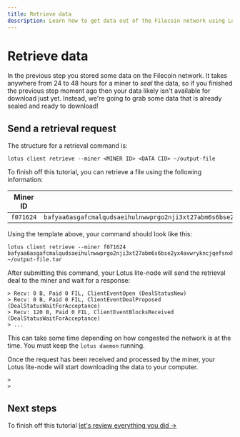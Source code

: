 ```yaml
---
title: Retrieve data
description: Learn how to get data out of the Filecoin network using Lotus. The final piece of this tutorial is downloading data from the Filecoin network. The process is pretty simple, and can be completed with just one command.
---
```


# Retrieve data

In the previous step you stored some data on the Filecoin network. It takes anywhere from 24 to 48 hours for a miner to _seal_ the data, so if you finished the previous step moment ago then your data likely isn't available for download just yet. Instead, we're going to grab some data that is already sealed and ready to download!

## Send a retrieval request

The structure for a retrieval command is:

```shell
lotus client retrieve --miner <MINER ID> <DATA CID> ~/output-file
```

To finish off this tutorial, you can retrieve a file using the following information:

| Miner ID | Data CID |
| --- | --- |
| `f071624` | `bafyaa6asgafcmalqudsaeihulnwwprgo2nji3xt27abm6s6bse2yx4avwrykncjqefsnxhu3pyjaagelucbyabasf4fcmalqudsaeidj3qs3xbcfyymp7kwu7355decs3ix4srn5cb5sxblqu6vjt3wwqyjaaghyv6xxmcqtbabbrswpv33aiieaqcaiabbazlh245q` |

Using the template above, your command should look like this:

```shell
lotus client retrieve --miner f071624 bafyaa6asgafcmalqudsaeihulnwwprgo2nji3xt27abm6s6bse2yx4avwrykncjqefsnxhu3pyjaagelucbyabasf4fcmalqudsaeidj3qs3xbcfyymp7kwu7355decs3ix4srn5cb5sxblqu6vjt3wwqyjaaghyv6xxmcqtbabbrswpv33aiieaqcaiabbazlh245q ~/output-file.tar
```

After submitting this command, your Lotus lite-node will send the retrieval deal to the miner and wait for a response:

```shell
> Recv: 0 B, Paid 0 FIL, ClientEventOpen (DealStatusNew)
> Recv: 0 B, Paid 0 FIL, ClientEventDealProposed (DealStatusWaitForAcceptance)
> Recv: 120 B, Paid 0 FIL, ClientEventBlocksReceived (DealStatusWaitForAcceptance)
> ...
```

This can take some time depending on how congested the network is at the time. You must keep the `lotus daemon` running.

Once the request has been received and processed by the miner, your Lotus lite-node will start downloading the data to your computer.

```shell
>
>
```

## Next steps

To finish off this tutorial [let's review everything you did →](../conclusion)

